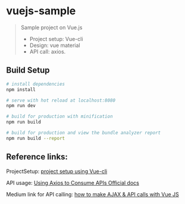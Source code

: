 # vuejs-sample

> Sample project on Vue.js
> - Project setup: Vue-cli
> - Design: vue material
> - API call: axios.

## Build Setup

``` bash
# install dependencies
npm install

# serve with hot reload at localhost:8080
npm run dev

# build for production with minification
npm run build

# build for production and view the bundle analyzer report
npm run build --report
```

## Reference links: 
ProjectSetup:  [project setup using Vue-cli](https://medium.com/codingthesmartway-com-blog/vue-js-2-quickstart-tutorial-2017-246195cfbdd2)

API usage: [Using Axios to Consume APIs Official docs](https://vuejs.org/v2/cookbook/using-axios-to-consume-apis.html)

Medium link for API calling: [how to make AJAX & API calls with Vue JS](https://itnext.io/anyway-heres-how-to-do-ajax-api-calls-with-vue-js-e71e57d5cf12)



